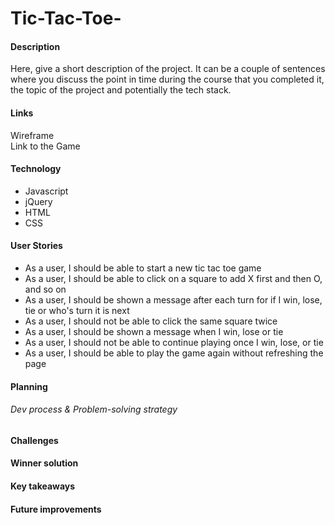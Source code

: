 # Tic-Tac-Toe-

#### Description

Here, give a short description of the project. It can be a couple of sentences where you discuss the point in time during the course that you completed it, the topic of the project and potentially the tech stack.

#### Links

Wireframe
<br>
Link to the Game

#### Technology

- Javascript
- jQuery
- HTML
- CSS

#### User Stories

- As a user, I should be able to start a new tic tac toe game
- As a user, I should be able to click on a square to add X first and then O, and so on
- As a user, I should be shown a message after each turn for if I win, lose, tie or who's turn it is next
- As a user, I should not be able to click the same square twice
- As a user, I should be shown a message when I win, lose or tie
- As a user, I should not be able to continue playing once I win, lose, or tie
- As a user, I should be able to play the game again without refreshing the page

#### Planning

###### Dev process & Problem-solving strategy

#### Challenges

#### Winner solution

#### Key takeaways

#### Future improvements
